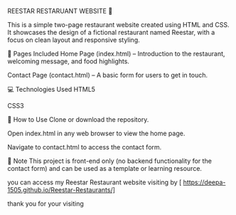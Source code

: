 REESTAR RESTARUANT WEBSITE 🍴

This is a simple two-page restaurant website created using HTML and CSS. It showcases the design of a fictional restaurant named Reestar, with a focus on clean layout and responsive styling.

🔗 Pages Included
Home Page (index.html) – Introduction to the restaurant, welcoming message, and food highlights.

Contact Page (contact.html) – A basic form for users to get in touch.

💻 Technologies Used
HTML5

CSS3

🚀 How to Use
Clone or download the repository.

Open index.html in any web browser to view the home page.

Navigate to contact.html to access the contact form.

📌 Note
This project is front-end only (no backend functionality for the contact form) and can be used as a template or learning resource.

you can access my Reestar Restaurant website visiting by [ https://deepa-1505.github.io/Reestar-Restaurants/]

thank you for your visiting

